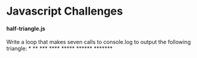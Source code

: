 # Javascript Challenges

#### half-triangle.js
Write a loop that makes seven calls to console.log to output the following triangle:
\*
\*\*
\*\*\*
\*\*\*\*
\*\*\*\*\*
\*\*\*\*\*\*
\*\*\*\*\*\*\*